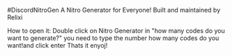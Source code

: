 #DiscordNitroGen A Nitro Generator for Everyone! Built and maintained by Relixi

How to open it:
Double click on Nitro Generator
in "how many codes do you want to generate?" you need to type the number how many codes do you want!and click enter
Thats it enyoj!
